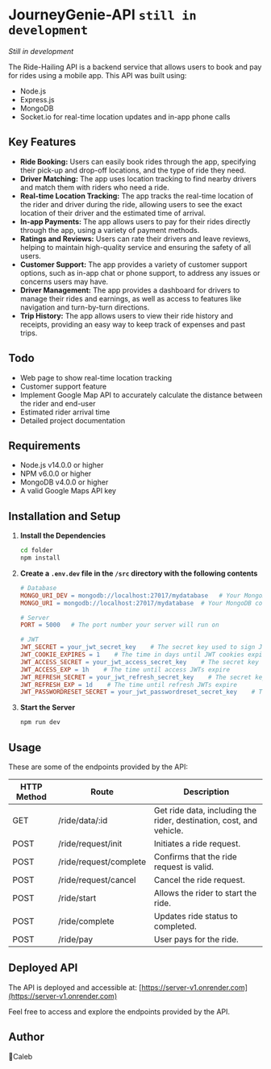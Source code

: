 # JourneyGenie-API   `still in development`

*Still in development*

The Ride-Hailing API is a backend service that allows users to book and pay for rides using a mobile app. This API was built using:
- Node.js
- Express.js
- MongoDB
- Socket.io for real-time location updates and in-app phone calls

## Key Features

- **Ride Booking:** Users can easily book rides through the app, specifying their pick-up and drop-off locations, and the type of ride they need.
- **Driver Matching:** The app uses location tracking to find nearby drivers and match them with riders who need a ride.
- **Real-time Location Tracking:** The app tracks the real-time location of the rider and driver during the ride, allowing users to see the exact location of their driver and the estimated time of arrival.
- **In-app Payments:** The app allows users to pay for their rides directly through the app, using a variety of payment methods.
- **Ratings and Reviews:** Users can rate their drivers and leave reviews, helping to maintain high-quality service and ensuring the safety of all users.
- **Customer Support:** The app provides a variety of customer support options, such as in-app chat or phone support, to address any issues or concerns users may have.
- **Driver Management:** The app provides a dashboard for drivers to manage their rides and earnings, as well as access to features like navigation and turn-by-turn directions.
- **Trip History:** The app allows users to view their ride history and receipts, providing an easy way to keep track of expenses and past trips.

## Todo
- Web page to show real-time location tracking
- Customer support feature
- Implement Google Map API to accurately calculate the distance between the rider and end-user
- Estimated rider arrival time
- Detailed project documentation

## Requirements

- Node.js v14.0.0 or higher
- NPM v6.0.0 or higher
- MongoDB v4.0.0 or higher
- A valid Google Maps API key

## Installation and Setup

1. **Install the Dependencies**
   ```bash
   cd folder
   npm install
   ```

2. **Create a `.env.dev` file in the `/src` directory with the following contents**
   ```makefile
   # Database
   MONGO_URI_DEV = mongodb://localhost:27017/mydatabase   # Your MongoDB connection string if you run `npm run dev`
   MONGO_URI = mongodb://localhost:27017/mydatabase  # Your MongoDB connection string if your run `npm start`

   # Server
   PORT = 5000   # The port number your server will run on

   # JWT
   JWT_SECRET = your_jwt_secret_key    # The secret key used to sign JWTs
   JWT_COOKIE_EXPIRES = 1    # The time in days until JWT cookies expire
   JWT_ACCESS_SECRET = your_jwt_access_secret_key    # The secret key used to sign access JWTs
   JWT_ACCESS_EXP = 1h    # The time until access JWTs expire
   JWT_REFRESH_SECRET = your_jwt_refresh_secret_key    # The secret key used to sign refresh JWTs
   JWT_REFRESH_EXP = 1d    # The time until refresh JWTs expire
   JWT_PASSWORDRESET_SECRET = your_jwt_passwordreset_secret_key    # The secret key used to sign password reset JWTs
   ```

3. **Start the Server**
   ```bash
   npm run dev
   ```

## Usage
These are some of the endpoints provided by the API:

| HTTP Method | Route                     | Description                                      |
|-------------|---------------------------|--------------------------------------------------|
| GET         | /ride/data/:id            | Get ride data, including the rider, destination, cost, and vehicle.     |
| POST        | /ride/request/init        | Initiates a ride request.                        |
| POST        | /ride/request/complete    | Confirms that the ride request is valid.         |
| POST        | /ride/request/cancel      | Cancel the ride request.                         |
| POST        | /ride/start               | Allows the rider to start the ride.              |
| POST        | /ride/complete            | Updates ride status to completed.                |
| POST        | /ride/pay                 | User pays for the ride.                          |

## Deployed API

The API is deployed and accessible at: [https://server-v1.onrender.com](https://server-v1.onrender.com)

Feel free to access and explore the endpoints provided by the API.

## Author
:8ball:Caleb